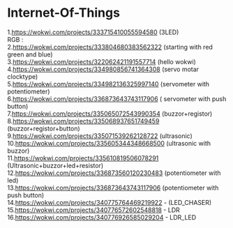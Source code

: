 # Internet-Of-Things
1.https://wokwi.com/projects/333715410055594580  (3LED)<br>
RGB :<br>
2.https://wokwi.com/projects/333804680383562322  (starting with red green and blue)<br>
3.https://wokwi.com/projects/322062421191557714  (hello wokwi)<br>
4.https://wokwi.com/projects/334980856741364308  (servo motar clocktype)<br>
5.https://wokwi.com/projects/334982136325997140  (servometer with potentiometer)<br>
6.https://wokwi.com/projects/336873643743117906   ( servometer with push button)<br>
7.https://wokwi.com/projects/335065072543990354  (buzzor+registor)<br>
8.https://wokwi.com/projects/335068937651749459  (buzzor+registor+button)<br>
9.https://wokwi.com/projects/335071539262128722  (ultrasonic)<br>
10.https://wokwi.com/projects/335605344348668500  (ultrasonic with buzzor)<br>
11.https://wokwi.com/projects/335610819506078291   (Ultrasonic+buzzor+led+resistor)<br>
12.https://wokwi.com/projects/336873560120230483  (potentiometer with led)<br>
13.https://wokwi.com/projects/336873643743117906   (potentiometer with push button)<br>
14.https://wokwi.com/projects/340775764469219922 - (LED_CHASER)<br>
15.https://wokwi.com/projects/340776572602548818 - LDR<br>
16.https://wokwi.com/projects/340776926585029204 - LDR_LED<br> 
      
